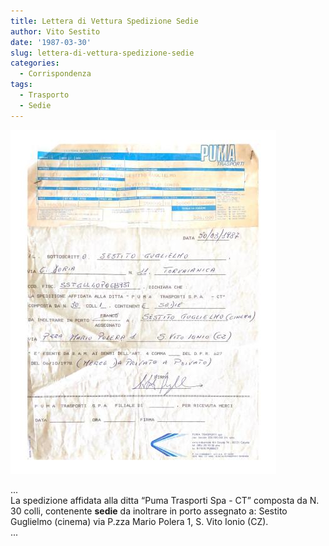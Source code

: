 ```yaml
---
title: Lettera di Vettura Spedizione Sedie
author: Vito Sestito
date: '1987-03-30'
slug: lettera-di-vettura-spedizione-sedie
categories:
  - Corrispondenza
tags:
  - Trasporto
  - Sedie
---
```

![](images/1987_03_30_Lettera_di_Vettura_Spedizione_Sedie.jpg)

...  
La spedizione affidata alla ditta “Puma Trasporti Spa - CT” composta da N. 30 colli, contenente **sedie** da inoltrare in porto assegnato a: Sestito Guglielmo (cinema) via P.zza Mario Polera 1, S. Vito Ionio (CZ).  
...